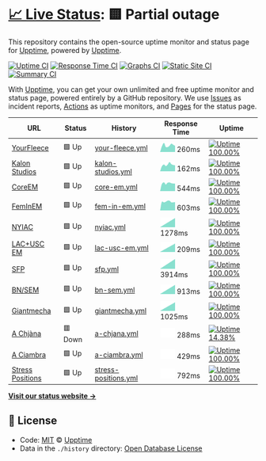 # [📈 Live Status](https://status.mswd.io): <!--live status--> **🟨 Partial outage**

This repository contains the open-source uptime monitor and status page for [Upptime](https://upptime.js.org), powered by [Upptime](https://github.com/upptime/upptime).

[![Uptime CI](https://github.com/koj-co/upptime/workflows/Uptime%20CI/badge.svg)](https://github.com/koj-co/upptime/actions?query=workflow%3A%22Uptime+CI%22)
[![Response Time CI](https://github.com/koj-co/upptime/workflows/Response%20Time%20CI/badge.svg)](https://github.com/koj-co/upptime/actions?query=workflow%3A%22Response+Time+CI%22)
[![Graphs CI](https://github.com/koj-co/upptime/workflows/Graphs%20CI/badge.svg)](https://github.com/koj-co/upptime/actions?query=workflow%3A%22Graphs+CI%22)
[![Static Site CI](https://github.com/koj-co/upptime/workflows/Static%20Site%20CI/badge.svg)](https://github.com/koj-co/upptime/actions?query=workflow%3A%22Static+Site+CI%22)
[![Summary CI](https://github.com/koj-co/upptime/workflows/Summary%20CI/badge.svg)](https://github.com/koj-co/upptime/actions?query=workflow%3A%22Summary+CI%22)

With [Upptime](https://upptime.js.org), you can get your own unlimited and free uptime monitor and status page, powered entirely by a GitHub repository. We use [Issues](https://github.com/upptime/upptime/issues) as incident reports, [Actions](https://github.com/upptime/upptime/actions) as uptime monitors, and [Pages](https://upptime.github.io/upptime) for the status page.

<!--start: status pages-->
<!-- This summary is generated by Upptime (https://github.com/upptime/upptime) -->
<!-- Do not edit this manually, your changes will be overwritten -->

| URL                                             | Status  | History                                                                                                     | Response Time                                                                         | Uptime                                                                                                                                                                                                                     |
| ----------------------------------------------- | ------- | ----------------------------------------------------------------------------------------------------------- | ------------------------------------------------------------------------------------- | -------------------------------------------------------------------------------------------------------------------------------------------------------------------------------------------------------------------------- |
| [YourFleece](https://yourfleece.com)            | 🟩 Up   | [your-fleece.yml](https://github.com/shamoon/mswd-upptime/commits/master/history/your-fleece.yml)           | <img alt="Response time graph" src="./graphs/your-fleece.png" height="20"> 260ms      | [![Uptime 100.00%](https://img.shields.io/endpoint?url=https%3A%2F%2Fraw.githubusercontent.com%2Fshamoon%2Fmswd-upptime%2Fmaster%2Fapi%2Fyour-fleece%2Fuptime.json)](https://status.mswd.io/history/your-fleece)           |
| [Kalon Studios](https://kalonstudios.com)       | 🟩 Up   | [kalon-studios.yml](https://github.com/shamoon/mswd-upptime/commits/master/history/kalon-studios.yml)       | <img alt="Response time graph" src="./graphs/kalon-studios.png" height="20"> 162ms    | [![Uptime 100.00%](https://img.shields.io/endpoint?url=https%3A%2F%2Fraw.githubusercontent.com%2Fshamoon%2Fmswd-upptime%2Fmaster%2Fapi%2Fkalon-studios%2Fuptime.json)](https://status.mswd.io/history/kalon-studios)       |
| [CoreEM](https://coreem.net)                    | 🟩 Up   | [core-em.yml](https://github.com/shamoon/mswd-upptime/commits/master/history/core-em.yml)                   | <img alt="Response time graph" src="./graphs/core-em.png" height="20"> 544ms          | [![Uptime 100.00%](https://img.shields.io/endpoint?url=https%3A%2F%2Fraw.githubusercontent.com%2Fshamoon%2Fmswd-upptime%2Fmaster%2Fapi%2Fcore-em%2Fuptime.json)](https://status.mswd.io/history/core-em)                   |
| [FemInEM](https://feminem.org)                  | 🟩 Up   | [fem-in-em.yml](https://github.com/shamoon/mswd-upptime/commits/master/history/fem-in-em.yml)               | <img alt="Response time graph" src="./graphs/fem-in-em.png" height="20"> 603ms        | [![Uptime 100.00%](https://img.shields.io/endpoint?url=https%3A%2F%2Fraw.githubusercontent.com%2Fshamoon%2Fmswd-upptime%2Fmaster%2Fapi%2Ffem-in-em%2Fuptime.json)](https://status.mswd.io/history/fem-in-em)               |
| [NYIAC](https://nyiac.org)                      | 🟩 Up   | [nyiac.yml](https://github.com/shamoon/mswd-upptime/commits/master/history/nyiac.yml)                       | <img alt="Response time graph" src="./graphs/nyiac.png" height="20"> 1278ms           | [![Uptime 100.00%](https://img.shields.io/endpoint?url=https%3A%2F%2Fraw.githubusercontent.com%2Fshamoon%2Fmswd-upptime%2Fmaster%2Fapi%2Fnyiac%2Fuptime.json)](https://status.mswd.io/history/nyiac)                       |
| [LAC+USC EM](https://lacuscem.com)              | 🟩 Up   | [lac-usc-em.yml](https://github.com/shamoon/mswd-upptime/commits/master/history/lac-usc-em.yml)             | <img alt="Response time graph" src="./graphs/lac-usc-em.png" height="20"> 209ms       | [![Uptime 100.00%](https://img.shields.io/endpoint?url=https%3A%2F%2Fraw.githubusercontent.com%2Fshamoon%2Fmswd-upptime%2Fmaster%2Fapi%2Flac-usc-em%2Fuptime.json)](https://status.mswd.io/history/lac-usc-em)             |
| [SFP](https://sidefourproject.com)              | 🟩 Up   | [sfp.yml](https://github.com/shamoon/mswd-upptime/commits/master/history/sfp.yml)                           | <img alt="Response time graph" src="./graphs/sfp.png" height="20"> 3914ms             | [![Uptime 100.00%](https://img.shields.io/endpoint?url=https%3A%2F%2Fraw.githubusercontent.com%2Fshamoon%2Fmswd-upptime%2Fmaster%2Fapi%2Fsfp%2Fuptime.json)](https://status.mswd.io/history/sfp)                           |
| [BN/SEM](https://socialem.net)                  | 🟩 Up   | [bn-sem.yml](https://github.com/shamoon/mswd-upptime/commits/master/history/bn-sem.yml)                     | <img alt="Response time graph" src="./graphs/bn-sem.png" height="20"> 913ms           | [![Uptime 100.00%](https://img.shields.io/endpoint?url=https%3A%2F%2Fraw.githubusercontent.com%2Fshamoon%2Fmswd-upptime%2Fmaster%2Fapi%2Fbn-sem%2Fuptime.json)](https://status.mswd.io/history/bn-sem)                     |
| [Giantmecha](https://giantmecha.com)            | 🟩 Up   | [giantmecha.yml](https://github.com/shamoon/mswd-upptime/commits/master/history/giantmecha.yml)             | <img alt="Response time graph" src="./graphs/giantmecha.png" height="20"> 1025ms      | [![Uptime 100.00%](https://img.shields.io/endpoint?url=https%3A%2F%2Fraw.githubusercontent.com%2Fshamoon%2Fmswd-upptime%2Fmaster%2Fapi%2Fgiantmecha%2Fuptime.json)](https://status.mswd.io/history/giantmecha)             |
| [A Chjàna](https://achjana.com)                 | 🟥 Down | [a-chjana.yml](https://github.com/shamoon/mswd-upptime/commits/master/history/a-chjana.yml)                 | <img alt="Response time graph" src="./graphs/a-chjana.png" height="20"> 288ms         | [![Uptime 14.38%](https://img.shields.io/endpoint?url=https%3A%2F%2Fraw.githubusercontent.com%2Fshamoon%2Fmswd-upptime%2Fmaster%2Fapi%2Fa-chjana%2Fuptime.json)](https://status.mswd.io/history/a-chjana)                  |
| [A Ciambra](https://aciambra.com)               | 🟩 Up   | [a-ciambra.yml](https://github.com/shamoon/mswd-upptime/commits/master/history/a-ciambra.yml)               | <img alt="Response time graph" src="./graphs/a-ciambra.png" height="20"> 429ms        | [![Uptime 100.00%](https://img.shields.io/endpoint?url=https%3A%2F%2Fraw.githubusercontent.com%2Fshamoon%2Fmswd-upptime%2Fmaster%2Fapi%2Fa-ciambra%2Fuptime.json)](https://status.mswd.io/history/a-ciambra)               |
| [Stress Positions](https://stresspositions.com) | 🟩 Up   | [stress-positions.yml](https://github.com/shamoon/mswd-upptime/commits/master/history/stress-positions.yml) | <img alt="Response time graph" src="./graphs/stress-positions.png" height="20"> 792ms | [![Uptime 100.00%](https://img.shields.io/endpoint?url=https%3A%2F%2Fraw.githubusercontent.com%2Fshamoon%2Fmswd-upptime%2Fmaster%2Fapi%2Fstress-positions%2Fuptime.json)](https://status.mswd.io/history/stress-positions) |

<!--end: status pages-->

[**Visit our status website →**](https://status.mswd.io)

## 📄 License

- Code: [MIT](./LICENSE) © [Upptime](https://upptime.js.org)
- Data in the `./history` directory: [Open Database License](https://opendatacommons.org/licenses/odbl/1-0/)
